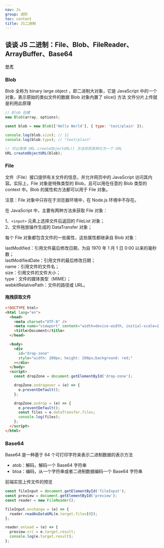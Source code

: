 ```yaml
---
nav: Js
group: 进阶
toc: content
title: JS二进制
---
```


## 谈谈 JS 二进制：File、Blob、FileReader、ArrayBuffer、Base64

<a href="https://juejin.cn/post/7148254347401363463" target="_blank">参考</a>

### Blob

Blob 全称为 binary large object ，即二进制大对象，它是 JavaScript 中的一个对象，表示原始的类似文件的数据
Blob 对象内置了 slice() 方法 文件分片上传就是利用此原理

```js
// Blob 创建
new Blob(array, options);

const blob = new Blob(['Hello World'], { type: 'text/plain' });

console.log(blob.size); // 11
console.log(blob.type); // "text/plain"

// 可以使用 URL.createObjectURL() 方法将将其转化为一个 URL
URL.createObjectURL(blob);
```

### File

文件（File）接口提供有关文件的信息，并允许网页中的 JavaScript 访问其内容。实际上，File 对象是特殊类型的 Blob，且可以用在任意的 Blob 类型的 context 中。Blob 的属性和方法都可以用于 File 对象。

注意：File 对象中只存在于浏览器环境中，在 Node.js 环境中不存在。

在 JavaScript 中，主要有两种方法来获取 File 对象：

1、`<input>` 元素上选择文件后返回的 FileList 对象；<br/>
2、文件拖放操作生成的 DataTransfer 对象；<br/>

每个 File 对象都包含文件的一些属性，这些属性都继承自 Blob 对象：<br/>

lastModified：引用文件最后修改日期，为自 1970 年 1 月 1 日 0:00 以来的毫秒数；<br/>
lastModifiedDate：引用文件的最后修改日期；<br/>
name：引用文件的文件名；<br/>
size：引用文件的文件大小；<br/>
type：文件的媒体类型（MIME）；<br/>
webkitRelativePath：文件的路径或 URL。<br/>

#### 拖拽获取文件

```html
<!DOCTYPE html>
<html lang="en">
  <head>
    <meta charset="UTF-8" />
    <meta name="viewport" content="width=device-width, initial-scale=1.0" />
    <title>Document</title>
  </head>

  <body>
    <div
      id="drop-zone"
      style="width: 200px; height: 200px;background: red;"
    ></div>
  </body>
  <script>
    const dropZone = document.getElementById('drop-zone');

    dropZone.ondragover = (e) => {
      e.preventDefault();
    };

    dropZone.ondrop = (e) => {
      e.preventDefault();
      const files = e.dataTransfer.files;
      console.log(files);
    };
  </script>
</html>
```

### Base64

Base64 是一种基于 64 个可打印字符来表示二进制数据的表示方法

- atob：解码，解码一个 Base64 字符串<br/>
- btoa：编码，从一个字符串或者二进制数据编码一个 Base64 字符串<br/>

前端实现上传文件的预览

```js
const fileInput = document.getElementById('fileInput');
const preview = document.getElementById('preview');
const reader = new FileReader();

fileInput.onchange = (e) => {
  reader.readAsDataURL(e.target.files[0]);
};

reader.onload = (e) => {
  preview.src = e.target.result;
  console.log(e.target.result);
};
```
